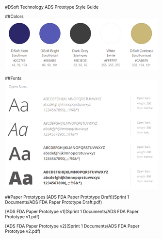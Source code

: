 #DSoft Technology ADS Prototype Style Guide

##Colors
![](Images/Style_Colors.png?raw=true)

##Fonts
![](Images/Style_Font.png?raw=true)

##Paper Prototypes
[ADS FDA Paper Prototype Draft](Sprint 1 Documents/ADS FDA Paper Prototype Draft.pdf)

[ADS FDA Paper Prototype v1](Sprint 1 Documents/ADS FDA Paper Prototype v1.pdf)

[ADS FDA Paper Prototype v2](Sprint 1 Documents/ADS FDA Paper Prototype v2.pdf)
